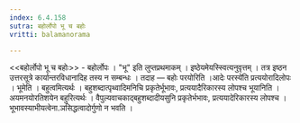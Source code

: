 ```yaml
---
index: 6.4.158
sutra: बहोर्लोपो भू च बहोः
vritti: balamanorama

---
```

<<बहोर्लोपो भू च बहोः>> - बहोर्लोपः । "भू" इति लुप्तप्रथमाकम् । इष्ठेयमेयस्स्वित्यनुवृत्तम् । तत्र इष्ठन उत्तरसूत्रे कार्यान्तरविधानादिह तस्य न सम्बन्धः । तदाह — बहोः परयोरिति ।आदेः परस्ये॑ति प्रत्ययोरादिलोपः । भूमेति । बहुत्वमित्यर्थः । बहुशब्दात्पृथ्वादिमनिचि प्रकृतेर्भूभावः, प्रत्ययादैरिकारस्य लोपश्च भूयानिति । अयमनयोरतिशयेन बहुरित्यर्थः । वैपुल्यवाचकाद्बहुशब्दादीयसुनि प्रकृतेर्भभावः, प्रत्ययादेरिकारस्य लोपश्च । भूभावस्याभीयत्वेना.ञसिद्धत्वादोर्गुणो न भवति ।